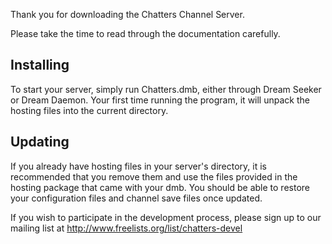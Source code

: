 Thank you for downloading the Chatters Channel Server.

Please take the time to read through the documentation carefully.

Installing
----------

To start your server, simply run Chatters.dmb, either through Dream Seeker or Dream Daemon. Your first time running the program, it will unpack the hosting files into the current directory.

Updating
--------

If you already have hosting files in your server's directory, it is recommended that you remove them and use the files provided in the hosting package that came with your dmb. You should be able to restore your configuration files and channel save files once updated.

If you wish to participate in the development process, please sign up to our mailing list at http://www.freelists.org/list/chatters-devel

